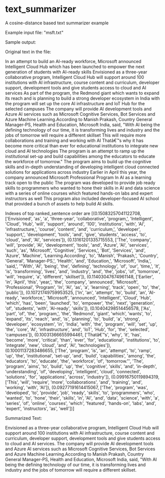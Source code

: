 # text_summarizer
A cosine-distance based text summarizer example

Example input file: "msft.txt"

Sample output:

Original text in the file:

In an attempt to build an AI-ready workforce, Microsoft announced Intelligent Cloud Hub which has been launched to empower the next generation of students with AI-ready skills
Envisioned as a three-year collaborative program, Intelligent Cloud Hub will support around 100 institutions with AI infrastructure, course content and curriculum, developer support, development tools and give students access to cloud and AI services
As part of the program, the Redmond giant which wants to expand its reach and is planning to build a strong developer ecosystem in India with the program will set up the core AI infrastructure and IoT Hub for the selected campuses
The company will provide AI development tools and Azure AI services such as Microsoft Cognitive Services, Bot Services and Azure Machine Learning.According to Manish Prakash, Country General Manager-PS, Health and Education, Microsoft India, said, "With AI being the defining technology of our time, it is transforming lives and industry and the jobs of tomorrow will require a different skillset
This will require more collaborations and training and working with AI
Thatâ€™s why it has become more critical than ever for educational institutions to integrate new cloud and AI technologies
The program is an attempt to ramp up the institutional set-up and build capabilities among the educators to educate the workforce of tomorrow." The program aims to build up the cognitive skills and in-depth understanding of developing intelligent cloud connected solutions for applications across industry
Earlier in April this year, the company announced Microsoft Professional Program In AI as a learning track open to the public
The program was developed to provide job ready skills to programmers who wanted to hone their skills in AI and data science with a series of online courses which featured hands-on labs and expert instructors as well
This program also included developer-focused AI school that provided a bunch of assets to help build AI skills.

Indexes of top ranked_sentence order are  [(0.15083257041122708, ['Envisioned', 'as', 'a', 'three-year', 'collaborative', 'program,', 'Intelligent', 'Cloud', 'Hub', 'will', 'support', 'around', '100', 'institutions', 'with', 'AI', 'infrastructure,', 'course', 'content', 'and', 'curriculum,', 'developer', 'support,', 'development', 'tools', 'and', 'give', 'students', 'access', 'to', 'cloud', 'and', 'AI', 'services']), (0.13161201335715553, ['The', 'company', 'will', 'provide', 'AI', 'development', 'tools', 'and', 'Azure', 'AI', 'services', 'such', 'as', 'Microsoft', 'Cognitive', 'Services,', 'Bot', 'Services', 'and', 'Azure', 'Machine', 'Learning.According', 'to', 'Manish', 'Prakash,', 'Country', 'General', 'Manager-PS,', 'Health', 'and', 'Education,', 'Microsoft', 'India,', 'said,', '"With', 'AI', 'being', 'the', 'defining', 'technology', 'of', 'our', 'time,', 'it', 'is', 'transforming', 'lives', 'and', 'industry', 'and', 'the', 'jobs', 'of', 'tomorrow', 'will', 'require', 'a', 'different', 'skillset']), (0.11403047674961148, ['Earlier', 'in', 'April', 'this', 'year,', 'the', 'company', 'announced', 'Microsoft', 'Professional', 'Program', 'In', 'AI', 'as', 'a', 'learning', 'track', 'open', 'to', 'the', 'public']), (0.10721749759953525, ['In', 'an', 'attempt', 'to', 'build', 'an', 'AI-ready', 'workforce,', 'Microsoft', 'announced', 'Intelligent', 'Cloud', 'Hub', 'which', 'has', 'been', 'launched', 'to', 'empower', 'the', 'next', 'generation', 'of', 'students', 'with', 'AI-ready', 'skills']), (0.10404298514456578, ['As', 'part', 'of', 'the', 'program,', 'the', 'Redmond', 'giant', 'which', 'wants', 'to', 'expand', 'its', 'reach', 'and', 'is', 'planning', 'to', 'build', 'a', 'strong', 'developer', 'ecosystem', 'in', 'India', 'with', 'the', 'program', 'will', 'set', 'up', 'the', 'core', 'AI', 'infrastructure', 'and', 'IoT', 'Hub', 'for', 'the', 'selected', 'campuses']), (0.10031366655994461, ['Thatâ€™s', 'why', 'it', 'has', 'become', 'more', 'critical', 'than', 'ever', 'for', 'educational', 'institutions', 'to', 'integrate', 'new', 'cloud', 'and', 'AI', 'technologies']), (0.10001137283486655, ['The', 'program', 'is', 'an', 'attempt', 'to', 'ramp', 'up', 'the', 'institutional', 'set-up', 'and', 'build', 'capabilities', 'among', 'the', 'educators', 'to', 'educate', 'the', 'workforce', 'of', 'tomorrow."', 'The', 'program', 'aims', 'to', 'build', 'up', 'the', 'cognitive', 'skills', 'and', 'in-depth', 'understanding', 'of', 'developing', 'intelligent', 'cloud', 'connected', 'solutions', 'for', 'applications', 'across', 'industry']), (0.09916750119894319, ['This', 'will', 'require', 'more', 'collaborations', 'and', 'training', 'and', 'working', 'with', 'AI']), (0.09277191614415067, ['The', 'program', 'was', 'developed', 'to', 'provide', 'job', 'ready', 'skills', 'to', 'programmers', 'who', 'wanted', 'to', 'hone', 'their', 'skills', 'in', 'AI', 'and', 'data', 'science', 'with', 'a', 'series', 'of', 'online', 'courses', 'which', 'featured', 'hands-on', 'labs', 'and', 'expert', 'instructors', 'as', 'well'])]

Summarized Text: 

Envisioned as a three-year collaborative program, Intelligent Cloud Hub will support around 100 institutions with AI infrastructure, course content and curriculum, developer support, development tools and give students access to cloud and AI services. The company will provide AI development tools and Azure AI services such as Microsoft Cognitive Services, Bot Services and Azure Machine Learning.According to Manish Prakash, Country General Manager-PS, Health and Education, Microsoft India, said, "With AI being the defining technology of our time, it is transforming lives and industry and the jobs of tomorrow will require a different skillset.
